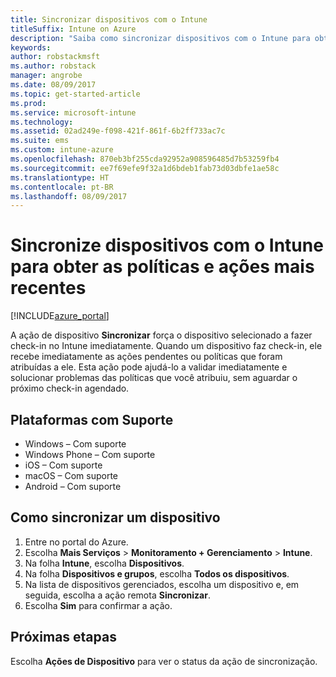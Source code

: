 ```yaml
---
title: Sincronizar dispositivos com o Intune
titleSuffix: Intune on Azure
description: "Saiba como sincronizar dispositivos com o Intune para obter as políticas e ações mais recentes."
keywords: 
author: robstackmsft
ms.author: robstack
manager: angrobe
ms.date: 08/09/2017
ms.topic: get-started-article
ms.prod: 
ms.service: microsoft-intune
ms.technology: 
ms.assetid: 02ad249e-f098-421f-861f-6b2ff733ac7c
ms.suite: ems
ms.custom: intune-azure
ms.openlocfilehash: 870eb3bf255cda92952a908596485d7b53259fb4
ms.sourcegitcommit: ee7f69efe9f32a1d6bdeb1fab73d03dbfe1ae58c
ms.translationtype: HT
ms.contentlocale: pt-BR
ms.lasthandoff: 08/09/2017
---
```

# <a name="sync-devices-with-intune-to-get-the-latest-policies-and-actions"></a>Sincronize dispositivos com o Intune para obter as políticas e ações mais recentes


[!INCLUDE[azure_portal](./includes/azure_portal.md)]

A ação de dispositivo **Sincronizar** força o dispositivo selecionado a fazer check-in no Intune imediatamente. Quando um dispositivo faz check-in, ele recebe imediatamente as ações pendentes ou políticas que foram atribuídas a ele.  Esta ação pode ajudá-lo a validar imediatamente e solucionar problemas das políticas que você atribuiu, sem aguardar o próximo check-in agendado.

## <a name="supported-platforms"></a>Plataformas com Suporte

- Windows – Com suporte
- Windows Phone – Com suporte
- iOS – Com suporte
- macOS – Com suporte
- Android – Com suporte

## <a name="how-to-sync-a-device"></a>Como sincronizar um dispositivo

1. Entre no portal do Azure.
2. Escolha **Mais Serviços** > **Monitoramento + Gerenciamento** > **Intune**.
3. Na folha **Intune**, escolha **Dispositivos**.
4. Na folha **Dispositivos e grupos**, escolha **Todos os dispositivos**.
5. Na lista de dispositivos gerenciados, escolha um dispositivo e, em seguida, escolha a ação remota **Sincronizar**.
7. Escolha **Sim** para confirmar a ação.

## <a name="next-steps"></a>Próximas etapas

Escolha **Ações de Dispositivo** para ver o status da ação de sincronização. 

